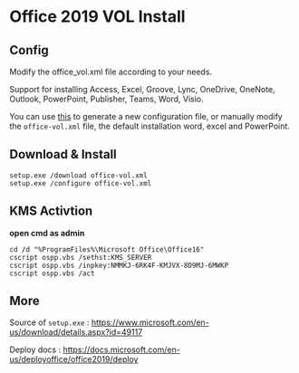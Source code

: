 # Office 2019 VOL Install

## Config

Modify the office_vol.xml file according to your needs.

Support for installing Access, Excel, Groove, Lync, OneDrive, OneNote, Outlook, PowerPoint, Publisher, Teams, Word, Visio.

You can use [this](https://config.office.com/deploymentsettings) to generate a new configuration file, or manually modify the `office-vol.xml` file, the default installation word, excel and PowerPoint.

## Download & Install

```
setup.exe /download office-vol.xml
setup.exe /configure office-vol.xml
```

## KMS Activtion

**open cmd as admin**

```
cd /d "%ProgramFiles%\Microsoft Office\Office16"
cscript ospp.vbs /sethst:KMS_SERVER
cscript ospp.vbs /inpkey:NMMKJ-6RK4F-KMJVX-8D9MJ-6MWKP
cscript ospp.vbs /act
```

## More

Source of `setup.exe` : https://www.microsoft.com/en-us/download/details.aspx?id=49117

Deploy docs : https://docs.microsoft.com/en-us/deployoffice/office2019/deploy
